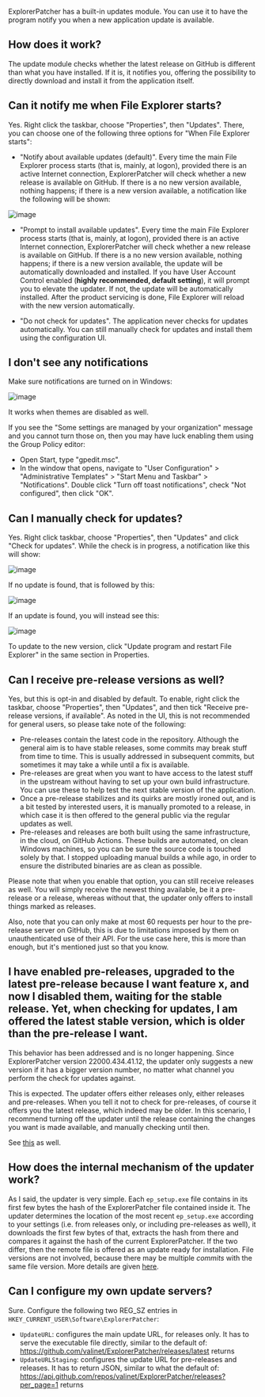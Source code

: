 ExplorerPatcher has a built-in updates module. You can use it to have the program notify you when a new application update is available.

## How does it work?

The update module checks whether the latest release on GitHub is different than what you have installed. If it is, it notifies you, offering the possibility to directly download and install it from the application itself.

## Can it notify me when File Explorer starts?

Yes. Right click the taskbar, choose "Properties", then "Updates". There, you can choose one of the following three options for "When File Explorer starts":

* "Notify about available updates (default)". Every time the main File Explorer process starts (that is, mainly, at logon), provided there is an active Internet connection, ExplorerPatcher will check whether a new release is available on GitHub. If there is a no new version available, nothing happens; if there is a new version available, a notification like the following will be shown:

![image](https://user-images.githubusercontent.com/6503598/145718822-a28ddb1d-9307-4b44-bb0a-4e34746f6c7c.png)

* "Prompt to install available updates". Every time the main File Explorer process starts (that is, mainly, at logon), provided there is an active Internet connection, ExplorerPatcher will check whether a new release is available on GitHub. If there is a no new version available, nothing happens; if there is a new version available, the update will be automatically downloaded and installed. If you have User Account Control enabled (**highly recommended, default setting**), it will prompt you to elevate the updater. If not, the update will be automatically installed. After the product servicing is done, File Explorer will reload with the new version automatically.

* "Do not check for updates". The application never checks for updates automatically. You can still manually check for updates and install them using the configuration UI.

## I don't see any notifications

Make sure notifications are turned on in Windows:

![image](https://user-images.githubusercontent.com/6503598/145721275-87a118c8-7fbb-4956-98ae-8083de44789d.png)

It works when themes are disabled as well.

If you see the "Some settings are managed by your organization" message and you cannot turn those on, then you may have luck enabling them using the Group Policy editor:
* Open Start, type "gpedit.msc".
* In the window that opens, navigate to "User Configuration" > "Administrative Templates" > "Start Menu and Taskbar" > "Notifications". Double click "Turn off toast notifications", check "Not configured", then click "OK".

## Can I manually check for updates?

Yes. Right click taskbar, choose "Properties", then "Updates" and click "Check for updates". While the check is in progress, a notification like this will show:

![image](https://user-images.githubusercontent.com/6503598/145720302-11c2ae20-6d4c-4830-ae03-5687fda6d243.png)

If no update is found, that is followed by this:

![image](https://user-images.githubusercontent.com/6503598/145720328-c730bcec-8106-4cc5-90f4-d839a360dc49.png)

If an update is found, you will instead see this:

![image](https://user-images.githubusercontent.com/6503598/145718822-a28ddb1d-9307-4b44-bb0a-4e34746f6c7c.png)

To update to the new version, click "Update program and restart File Explorer" in the same section in Properties.

## Can I receive pre-release versions as well?

Yes, but this is opt-in and disabled by default. To enable, right click the taskbar, choose "Properties", then "Updates", and then tick "Receive pre-release versions, if available". As noted in the UI, this is not recommended for general users, so please take note of the following:

* Pre-releases contain the latest code in the repository. Although the general aim is to have stable releases, some commits may break stuff from time to time. This is usually addressed in subsequent commits, but sometimes it may take a while until a fix is available.
* Pre-releases are great when you want to have access to the latest stuff in the upstream without having to set up your own build infrastructure. You can use these to help test the next stable version of the application.
* Once a pre-release stabilizes and its quirks are mostly ironed out, and is a bit tested by interested users, it is manually promoted to a release, in which case it is then offered to the general public via the regular updates as well.
* Pre-releases and releases are both built using the same infrastructure, in the cloud, on GitHub Actions. These builds are automated, on clean Windows machines, so you can be sure the source code is touched solely by that. I stopped uploading manual builds a while ago, in order to ensure the distributed binaries are as clean as possible.

Please note that when you enable that option, you can still receive releases as well. You will simply receive the newest thing available, be it a pre-release or a release, whereas without that, the updater only offers to install things marked as releases.

Also, note that you can only make at most 60 requests per hour to the pre-release server on GitHub, this is due to limitations imposed by them on unauthenticated use of their API. For the use case here, this is more than enough, but it's mentioned just so that you know.

## I have enabled pre-releases, upgraded to the latest pre-release because I want feature x, and now I disabled them, waiting for the stable release. Yet, when checking for updates, I am offered the latest stable version, which is older than the pre-release I want.

This behavior has been addressed and is no longer happening. Since ExplorerPatcher version 22000.434.41.12, the updater only suggests a new version if it has a bigger version number, no matter what channel you perform the check for updates against.

This is expected. The updater offers either releases only, either releases and pre-releases. When you tell it not to check for pre-releases, of course it offers you the latest release, which indeed may be older. In this scenario, I recommend turning off the updater until the release containing the changes you want is made available, and manually checking until then.

See [this](https://github.com/valinet/ExplorerPatcher/discussions/540) as well.

## How does the internal mechanism of the updater work?

As I said, the updater is very simple. Each `ep_setup.exe` file contains in its first few bytes the hash of the ExplorerPatcher file contained inside it. The updater determines the location of the most recent `ep_setup.exe` according to your settings (i.e. from releases only, or including pre-releases as well), it downloads the first few bytes of that, extracts the hash from there and compares it against the hash of the current ExplorerPatcher. If the two differ, then the remote file is offered as an update ready for installation. File versions are not involved, because there may be multiple *commits* with the same file version. More details are given [here](https://github.com/valinet/ExplorerPatcher/discussions/540#discussioncomment-1782287).

## Can I configure my own update servers?

Sure. Configure the following two REG_SZ entries in `HKEY_CURRENT_USER\Software\ExplorerPatcher`:

* `UpdateURL`: configures the main update URL, for releases only. It has to serve the executable file directly, similar to the default of: https://github.com/valinet/ExplorerPatcher/releases/latest returns
* `UpdateURLStaging`: configures the update URL for pre-releases and releases. It has to return JSON, similar to what the default of: https://api.github.com/repos/valinet/ExplorerPatcher/releases?per_page=1 returns